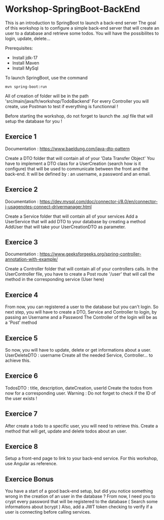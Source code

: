 # Workshop-SpringBoot-BackEnd
This is an introduction to SpringBoot to launch a back-end server
The goal of this workshop is to configure a simple back-end server that will create an user to a database and retrieve some todos.
You will have the possibilites to login, update, delete...

Prerequisites:
- Install jdk-17
- Install Maven
- Install MySql

To launch SpringBoot, use the command
```
mvn spring-boot:run
```

All of creation of folder will be in the path 'src/main/java/fr/workshop/TodoBackend'
For every Controller you will create, use Postman to test if everything is functionnal !

Before starting the workshop, do not forget to launch the .sql file that will setup the database for you ! 

## Exercice 1
Documentation : https://www.baeldung.com/java-dto-pattern

Create a DTO folder that will contain all of your 'Data Transfer Object'
You have to implement a DTO class for a UserCreation (search how is it configure) that will be used to communicate between the front and the back-end.
It will be defined by : an username, a password and an email.

## Exercice 2
Documentation : https://dev.mysql.com/doc/connector-j/8.0/en/connector-j-usagenotes-connect-drivermanager.html

Create a Service folder that will contain all of your services
Add a UserService that will add DTO to your database by creating a method AddUser that will take your UserCreationDTO as parameter.

## Exercice 3
Documentation : https://www.geeksforgeeks.org/spring-controller-annotation-with-example/

Create a Controller folder that will contain all of your controllers calls.
In the UserController file, you have to create a Post route '/user' that will call the method in the corresponding service (User here)

## Exercice 4
From now, you can registered a user to the database but you can't login. So next step, you will have to create a DTO, Service and Controller to login, by passing an Username and a Password
The Controller of the login will be as a 'Post' method

## Exercice 5
So now, you will have to update, delete or get informations about a user.
UserDeleteDTO : username
Create all the needed Service, Controller... to achieve this.

## Exercice 6
TodosDTO : title, description, dateCreation, userId
Create the todos from now for a corresponding user.
Warning : Do not forget to check if the ID of the user exists !

## Exercice 7
After create a todo to a specific user, you will need to retrieve this.
Create a method that will get, update and delete todos about an user.

## Exercice 8
Setup a front-end page to link to your back-end service.
For this workshop, use Angular as reference.

## Exercice Bonus
You have a start of a good back-end setup, but did you notice something wrong in the creation of an user in the database ?
From now, I need you to crypt every password that will be registered to the database ( Search some informations about bcrypt )
Also, add a JWT token checking to verify if a user is connecting before calling services. 
